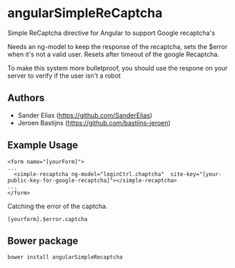 # angularSimpleReCaptcha
Simple ReCaptcha directive for Angular to support Google recaptcha's

Needs an ng-model to keep the response of the recaptcha, sets the $error when it's not a valid user.
Resets after timeout of the google Recaptcha.

To make this system more bulletproof, you should use the respone on your server to verify
if the user isn't a robot

## Authors
- Sander Elias (https://github.com/SanderElias)
- Jeroen Bastijns (https://github.com/bastijns-jeroen)

## Example Usage

```
<form name="[yourForm]">
...
  <simple-recaptcha ng-model="loginCtrl.chaptcha"  site-key="[your-public-key-for-google-recaptcha]"></simple-recaptcha>
...
</form>
```

Catching the error of the captcha.

```
[yourform].$error.captcha
```

## Bower package

```
bower install angularSimpleRecaptcha
```
